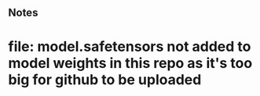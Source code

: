 ## Notes
# file: model.safetensors not added to model weights in this repo as it's too big for github to be uploaded
